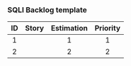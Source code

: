 ### SQLI Backlog template

|ID|Story|Estimation|Priority|
|:---:|:---:|:---:|:---:|
|1| |1|1|
|2| |2|2|